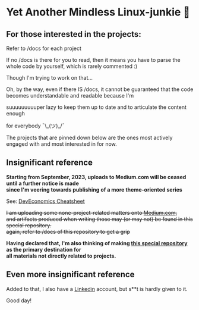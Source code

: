 # Yet Another Mindless Linux-junkie :zany_face:

## For those interested in the projects:

Refer to /docs for each project

If no /docs is there for you to read, then it means you have to parse the whole code by yourself, which is rarely commented :)

Though I'm trying to work on that...

Oh, by the way, even if there IS /docs, it cannot be guaranteed that the code becomes  understandable and readable because I'm

suuuuuuuuuper lazy to keep them up to date and to articulate the content enough

for everybody ¯\\\_(ツ)_/¯

The projects that are pinned down below are the ones most actively engaged with and most interested in for now.


## Insignificant reference

**Starting from September, 2023, uploads to Medium.com will be ceased until a further notice is made\
since I'm veering towards publishing of a more theme-oriented series**

See: [DevEconomics Cheatsheet](https://github.com/seantywork/deveconomics-cheatsheet)

~~I am uploading some none-project-related matters onto [Medium.com](https://medium.com/@seantywork),\
and artifacts produced when writing those may (or may not) be found in this special repository.\
again, refer to /docs of this repository to get a grip~~

**Having declared that, I'm also thinking of making [this special repository](https://github.com/seantywork/seantywork) as the primary destination for \
all materials not directly related to projects.** 

## Even more insignificant reference

Added to that, I also have a [Linkedin](https://www.linkedin.com/in/sean-taehoon-yoon/) account, but s**t is hardly given to it.

Good day!





